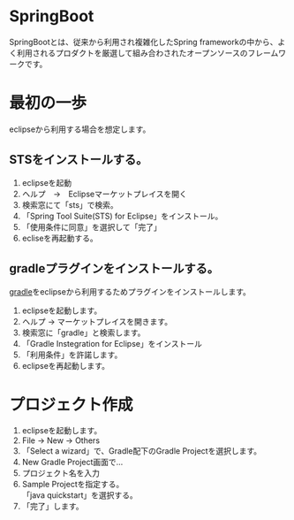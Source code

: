 # SpringBoot

SpringBootとは、従来から利用され複雑化したSpring frameworkの中から、よく利用されるプロダクトを厳選して組み合わされたオープンソースのフレームワークです。　  


# 最初の一歩

eclipseから利用する場合を想定します。  

## STSをインストールする。

1. eclipseを起動
2. ヘルプ　→　Eclipseマーケットプレイスを開く
3. 検索窓にて「sts」で検索。
4. 「Spring Tool Suite(STS) for Eclipse」をインストール。
5. 「使用条件に同意」を選択して「完了」
6. ecliseを再起動する。

## gradleプラグインをインストールする。

[gradle](../gradele/readme.md)をeclipseから利用するためプラグインをインストールします。  


1. eclipseを起動します。
2. ヘルプ → マーケットプレイスを開きます。
3. 検索窓に「gradle」と検索します。
4. 「Gradle Instegration for Eclipse」をインストール
5. 「利用条件」を許諾します。
6. eclipseを再起動します。

# プロジェクト作成

1. eclipseを起動します。
2. File → New → Others
3. 「Select a wizard」で、Gradle配下のGradle Projectを選択します。
4. New Gradle Project画面で…  
  41. プロジェクト名を入力
  42. Sample Projectを指定する。  
  「java quickstart」を選択する。  
  43. 「完了」します。  

